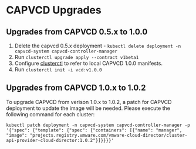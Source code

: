 # CAPVCD Upgrades

## Upgrades from CAPVCD 0.5.x to 1.0.0

1. Delete the capvcd 0.5.x deployment - `kubectl delete deployment -n capvcd-system capvcd-controller-manager`
2. Run `clusterctl upgrade apply --contract v1beta1`
3. Configure [clusterctl](CLUSTERCTL.md#clusterctl_set_up) to refer to local CAPVCD 1.0.0 manifests.
4. Run `clusterctl init -i vcd:v1.0.0`

## Upgrades from CAPVCD 1.0.x to 1.0.2
To upgrade CAPVCD from verison 1.0.x to 1.0.2, a patch for CAPVCD deployment to update the image will be needed. Please execute the following command for each cluster:

```kubectl patch deployment -n capvcd-system capvcd-controller-manager -p '{"spec": {"template": {"spec": {"containers": [{"name": "manager", "image": "projects.registry.vmware.com/vmware-cloud-director/cluster-api-provider-cloud-director:1.0.2"}]}}}}'```

